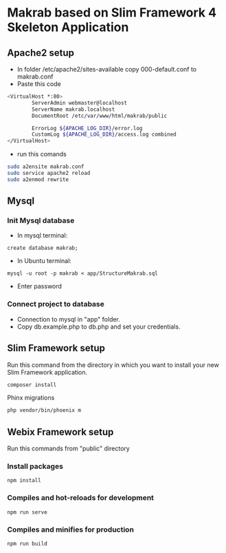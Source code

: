 # Makrab based on Slim Framework 4 Skeleton Application

## Apache2 setup

* In folder /etc/apache2/sites-available copy 000-default.conf to makrab.conf
* Paste this code
```bash
<VirtualHost *:80>
        ServerAdmin webmaster@localhost
        ServerName makrab.localhost
        DocumentRoot /etc/var/www/html/makrab/public

        ErrorLog ${APACHE_LOG_DIR}/error.log
        CustomLog ${APACHE_LOG_DIR}/access.log combined
</VirtualHost>
```
* run this comands
```bash
sudo a2ensite makrab.conf
sudo service apache2 reload
sudo a2enmod rewrite
```

## Mysql

### Init Mysql database
* In mysql terminal:
```
create database makrab;
```
* In Ubuntu terminal:
```
mysql -u root -p makrab < app/StructureMakrab.sql
```
* Enter password

### Connect project to database 
* Connection to mysql in "app" folder.
* Copy db.example.php to db.php and set your credentials.

## Slim Framework setup

Run this command from the directory in which you want to install your new Slim Framework application.

```bash
composer install
```

Phinx migrations
```bash
php vendor/bin/phoenix m
```

## Webix Framework setup
Run this commands from "public" directory

### Install packages
```
npm install
```

### Compiles and hot-reloads for development
```
npm run serve
```

### Compiles and minifies for production
```
npm run build
```
